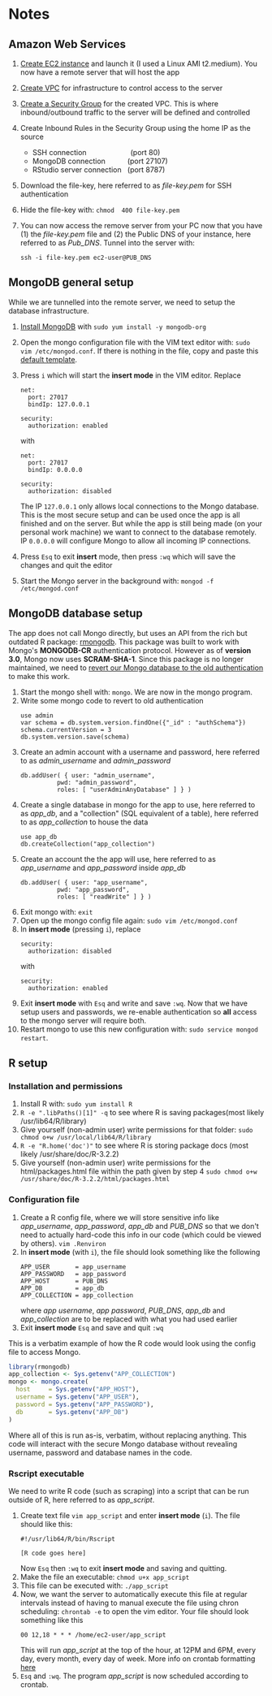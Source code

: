# Notes

## Amazon Web Services
1. [Create EC2 instance](https://us-west-2.console.aws.amazon.com/ec2/v2/home?region=us-west-2#Instances:sort=monitoring) and launch it (I used a Linux AMI t2.medium). You now have a remote server that will host the app
2. [Create VPC](https://us-west-2.console.aws.amazon.com/vpc/home?region=us-west-2) for infrastructure to control access to the server
3. [Create a Security Group](https://us-west-2.console.aws.amazon.com/ec2/v2/home?region=us-west-2#SecurityGroups:sort=groupId) for the created VPC. This is where inbound/outbound traffic to the server will be defined and controlled
4. Create Inbound Rules in the Security Group using the home IP as the source
	* SSH connection&nbsp;&nbsp;&nbsp;&nbsp;&nbsp;&nbsp;&nbsp;&nbsp;&nbsp;&nbsp;&nbsp;&nbsp;&nbsp;&nbsp;&nbsp;&nbsp;&nbsp;&nbsp;&nbsp;&nbsp;&nbsp;&nbsp;(port 80)
	* MongoDB connection&nbsp;&nbsp;&nbsp;&nbsp;&nbsp;&nbsp;&nbsp;&nbsp;&nbsp;&nbsp;&nbsp;(port 27107)
	* RStudio server connection&nbsp;&nbsp;&nbsp;(port 8787)
5. Download the file-key, here referred to as *file-key.pem* for SSH authentication
6. Hide the file-key with: `chmod  400 file-key.pem`
7. You can now access the remove server from your PC now that you have (1) the *file-key.pem* file and (2) the Public DNS of your instance, here referred to as *Pub_DNS*. Tunnel into the server with: 

	`ssh -i file-key.pem ec2-user@PUB_DNS`  

## MongoDB general setup
While we are tunnelled into the remote server, we need to setup the database infrastructure. 

1. [Install MongoDB](https://docs.mongodb.com/ecosystem/platforms/amazon-ec2/) with `sudo yum install -y mongodb-org`
2. Open the mongo configuration file with the VIM text editor with: `sudo vim /etc/mongod.conf`. If there is nothing in the file, copy and paste this [default template](https://github.com/mongodb/mongo/blob/master/rpm/mongod.conf).
3. Press `i` which will start the **insert mode** in the VIM editor. Replace
	```
	net:
	  port: 27017
	  bindIp: 127.0.0.1
	  
	security:
      authorization: enabled
	```
	with 

	```
	net:
	  port: 27017
	  bindIp: 0.0.0.0
	  
	security:
      authorization: disabled
	```
	
	The IP `127.0.0.1` only allows local connections to the Mongo database. This is the most secure setup and can be used once the app is all finished and on the server. But while the app is still being made (on your personal work machine) we want to connect to the database remotely. IP `0.0.0.0` will configure Mongo to allow all incoming IP connections.
4. Press `Esq` to exit **insert** mode, then press `:wq` which will save the changes and quit the editor
5. Start the Mongo server in the background with: `mongod -f /etc/mongod.conf`

## MongoDB database setup
The app does not call Mongo directly, but uses an API from the rich but outdated R package: [rmongodb](https://github.com/dselivanov/rmongodb). This package was built to work with Mongo's **MONGODB-CR** authentication protocol. However as of **version 3.0**, Mongo now uses **SCRAM-SHA-1**. Since this package is no longer maintained, we need to [revert our Mongo database to the old authentication](http://stackoverflow.com/questions/31065196/rmongodb-support-for-mongodb-3) to make this work.

1. Start the mongo shell with: `mongo`. We are now in the mongo program.
2. Write some mongo code to revert to old authentication
	```mongo
	use admin
	var schema = db.system.version.findOne({"_id" : "authSchema"})
	schema.currentVersion = 3
	db.system.version.save(schema)
	```
3. Create an admin account with a username and password, here referred to as *admin_username* and *admin_password*
	```mongo
	db.addUser( { user: "admin_username",
              pwd: "admin_password",
              roles: [ "userAdminAnyDatabase" ] } )
	```
4. Create a single database in mongo for the app to use, here referred to as *app_db*, and a "collection" (SQL equivalent of a table), here referred to as *app_collection* to house the data
	```mongo
    use app_db
    db.createCollection("app_collection")
    ```
5. Create an account the the app will use, here referred to as *app_username* and *app_password* inside *app_db*
	```mongo
	db.addUser( { user: "app_username",
              pwd: "app_password",
              roles: [ "readWrite" ] } )
	```
6. Exit mongo with: `exit`
7. Open up the mongo config file again: `sudo vim /etc/mongod.conf`
8. In **insert mode** (pressing `i`), replace
	```
	security:
      authorization: disabled
	```
    with
    ```
    security:
      authorization: enabled
    ```
9. Exit **insert mode** with `Esq` and write and save `:wq`. Now that we have setup users and passwords, we re-enable authentication so **all** access to the mongo server will require both.
10. Restart mongo to use this new configuration with: `sudo service mongod restart`.

## R setup
### Installation and permissions

1. Install R with: `sudo yum install R`
2. `R -e ".libPaths()[1]" -q` to see where R is saving packages(most likely /usr/lib64/R/library)
3. Give yourself (non-admin user) write permissions for that folder: `sudo chmod o+w /usr/local/lib64/R/library` 
4. `R -e "R.home('doc')"` to see where R is storing package docs (most likely /usr/share/doc/R-3.2.2)
5. Give yourself (non-admin user) write permissions for the html/packages.html file within the path given by step 4 `sudo chmod o+w /usr/share/doc/R-3.2.2/html/packages.html`

### Configuration file

1. Create a R config file, where we will store sensitive info like *app_username*, *app_password*, *app_db* and *PUB_DNS* so that we don't need to actually hard-code this info in our code (which could be viewed by others). `vim .Renviron`
2. In **insert mode** (with `i`), the file should look something like the following
    ```
   APP_USER       = app_username
   APP_PASSWORD   = app_password
   APP_HOST       = PUB_DNS
   APP_DB         = app_db
   APP_COLLECTION = app_collection
    ```
    where *app username*, *app password*, *PUB_DNS*, *app_db* and *app_collection* are to be replaced with what you had used earlier
3. Exit **insert mode** `Esq` and save and quit `:wq`

This is a verbatim example of how the R code would look using the config file to access Mongo.
```r
library(rmongodb)
app_collection <- Sys.getenv("APP_COLLECTION")
mongo <- mongo.create(
  host     = Sys.getenv("APP_HOST"), 
  username = Sys.getenv("APP_USER"), 
  password = Sys.getenv("APP_PASSWORD"), 
  db       = Sys.getenv("APP_DB")
)
```
Where all of this is run as-is, verbatim, without replacing anything. This code will interact with the secure Mongo database without revealing username, password and database names in the code.

### Rscript executable
We need to write R code (such as scraping) into a script that can be run outside of R, here referred to as *app_script*. 

1. Create text file `vim app_script` and enter **insert mode** (`i`). The file should like this:
    ```
    #!/usr/lib64/R/bin/Rscript
    
    [R code goes here]
    ```
    Now `Esq` then `:wq` to exit **insert mode** and saving and quitting. 
2. Make the file an executable: `chmod u+x app_script`
3. This file can be executed with: `./app_script`
4. Now, we want the server to automatically execute this file at regular intervals instead of having to manual execute the file using chron scheduling: `chrontab -e` to open the vim editor. Your file should look something like this
    ```
    00 12,18 * * * /home/ec2-user/app_script
    ```
    This will run *app_script* at the top of the hour, at 12PM and 6PM, every day, every month, every day of week. More info on crontab formatting [here](https://crontab.guru/)
5. `Esq` and `:wq`. The program *app_script* is now scheduled according to crontab. 